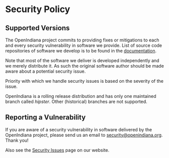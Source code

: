 # Security Policy

## Supported Versions

The OpenIndiana project commits to providing fixes or mitigations to each
and every security vulnerability in software we provide. List of source
code repositories of software we develop is to be found in the
[documentation](https://docs.openindiana.org/dev/building-openindiana/#source-repositories).

Note that most of the software we deliver is developed independently and
we merely distribute it. As such the original software author should be made
aware about a potential security issue.

Priority with which we handle security issues is based on the severity
of the issue.

OpenIndiana is a rolling release distribution and has only one maintained
branch called *hipster*. Other (historical) branches are not supported.

## Reporting a Vulnerability

If you are aware of a security vulnerability in software delivered by
the OpenIndiana project, please send us an email to security@openindiana.org.
Thank you!

Also see the [Security Issues](https://www.openindiana.org/community/security-issues/)
page on our website.
